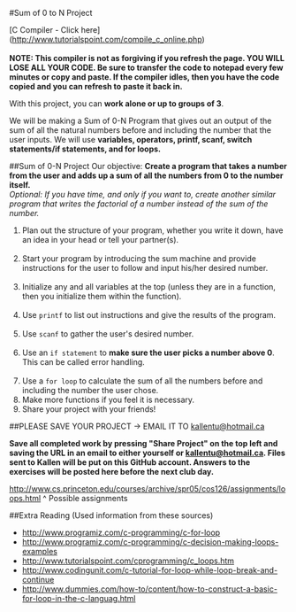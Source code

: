 #Sum of 0 to N Project

[C Compiler - Click here] (http://www.tutorialspoint.com/compile_c_online.php)<br><br>
__NOTE: This compiler is not as forgiving if you refresh the page. YOU WILL LOSE ALL YOUR CODE. Be sure to transfer the code to notepad every few minutes or copy and paste. If the compiler idles, then you have the code copied and you can refresh to paste it back in.__

With this project, you can __work alone or up to groups of 3__.

We will be making a Sum of 0-N Program that gives out an output of the sum of all the natural numbers before and including the number that the user inputs. We will use __variables, operators, printf, scanf, switch statements/if statements, and for loops.__

##Sum of 0-N Project
Our objective: __Create a program that takes a number from the user and adds up a sum of all the numbers from 0 to the number itself.__<br>
_Optional: If you have time, and only if you want to, create another similar program that writes the factorial of a number instead of the sum of the number._

1. Plan out the structure of your program, whether you write it down, have an idea in your head or tell your partner(s). <br><br>
2. Start your program by introducing the sum machine and provide instructions for the user to follow and input his/her desired number.<br><br>
3. Initialize any and all variables at the top (unless they are in a function, then you initialize them within the function).<br><br>
4. Use ```printf``` to list out instructions and give the results of the program.<br><br>
5. Use ```scanf``` to gather the user's desired number.<br><br>
6. Use an ```if statement``` to __make sure the user picks a number above 0__. This can be called error handling.<br><br>
7. Use a ```for loop``` to calculate the sum of all the numbers before and including the number the user chose.
8. Make more functions if you feel it is necessary.
9. Share your project with your friends!

##PLEASE SAVE YOUR PROJECT -> EMAIL IT TO kallentu@hotmail.ca

__Save all completed work by pressing "Share Project" on the top left and saving the URL in an email to either yourself or kallentu@hotmail.ca. Files sent to Kallen will be put on this GitHub account. Answers to the exercises will be posted here before the next club day.__



http://www.cs.princeton.edu/courses/archive/spr05/cos126/assignments/loops.html
^ Possible assignments

##Extra Reading (Used information from these sources)
* http://www.programiz.com/c-programming/c-for-loop
* http://www.programiz.com/c-programming/c-decision-making-loops-examples
* http://www.tutorialspoint.com/cprogramming/c_loops.htm
* http://www.codingunit.com/c-tutorial-for-loop-while-loop-break-and-continue
* http://www.dummies.com/how-to/content/how-to-construct-a-basic-for-loop-in-the-c-languag.html
